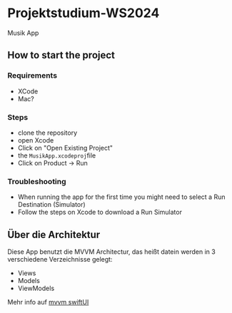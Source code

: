 # Projektstudium-WS2024
Musik App


## How to start the project

### Requirements

- XCode
- Mac?

### Steps

- clone the repository
- open Xcode
- Click on "Open Existing Project"
- the `MusikApp.xcodeproj`file
- Click on Product -> Run

### Troubleshooting
- When running the app for the first time you might need to select a Run Destination (Simulator)
- Follow the steps on Xcode to download a Run Simulator

## Über die Architektur

Diese App benutzt die MVVM Architectur, das heißt datein werden in 3 verschiedene Verzeichnisse gelegt:

- Views
- Models
- ViewModels

Mehr info auf [mvvm swiftUI](https://matteomanferdini.com/mvvm-swiftui/)